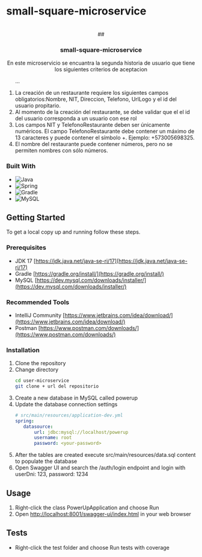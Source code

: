 # small-square-microservice
<br />
<div align="center">
##<h3>small-square-microservice</h3>
 <p align="center">En este microservicio se encuantra la segunda historia de usuario que tiene los siguientes criterios de aceptacion</p>
</div>
  <ol start="numero"> ... </ol>
  <ol start="1">
  <li>La creación de un restaurante requiere los siguientes campos obligatorios:Nombre, NIT, Direccion, Telefono, UrlLogo y el id del usuario propitario.</li>
  <li>Al momento de la creación del restaurante, se debe validar que el el id del usuario corresponda a un usuario con ese rol</li>
  <li>Los campos NIT y TelefonoRestaurante deben ser únicamente numéricos. El campo TelefonoRestaurante debe contener un máximo de 13 caracteres y puede contener el símbolo +. Ejemplo: +573005698325.</li>
  <li>El nombre del restaurante puede contener números, pero no se permiten nombres con sólo números.</li>
</ol>


### Built With

* ![Java](https://img.shields.io/badge/java-%23ED8B00.svg?style=for-the-badge&logo=java&logoColor=white)
* ![Spring](https://img.shields.io/badge/Spring-6DB33F?style=for-the-badge&logo=spring&logoColor=white)
* ![Gradle](https://img.shields.io/badge/Gradle-02303A.svg?style=for-the-badge&logo=Gradle&logoColor=white)
* ![MySQL](https://img.shields.io/badge/MySQL-00000F?style=for-the-badge&logo=mysql&logoColor=white)


<!-- GETTING STARTED -->
## Getting Started

To get a local copy up and running follow these steps.

### Prerequisites

* JDK 17 [https://jdk.java.net/java-se-ri/17](https://jdk.java.net/java-se-ri/17)
* Gradle [https://gradle.org/install/](https://gradle.org/install/)
* MySQL [https://dev.mysql.com/downloads/installer/](https://dev.mysql.com/downloads/installer/)

### Recommended Tools
* IntelliJ Community [https://www.jetbrains.com/idea/download/](https://www.jetbrains.com/idea/download/)
* Postman [https://www.postman.com/downloads/](https://www.postman.com/downloads/)

### Installation

1. Clone the repository
2. Change directory
   ```sh
   cd user-microservice
   git clone + url del repositorio 
   ```
3. Create a new database in MySQL called powerup
4. Update the database connection settings
   ```yml
   # src/main/resources/application-dev.yml
   spring:
      datasource:
          url: jdbc:mysql://localhost/powerup
          username: root
          password: <your-password>
   ```
5. After the tables are created execute src/main/resources/data.sql content to populate the database
6. Open Swagger UI and search the /auth/login endpoint and login with userDni: 123, password: 1234

<!-- USAGE -->
## Usage

1. Right-click the class PowerUpApplication and choose Run
2. Open [http://localhost:8001/swagger-ui/index.html](http://localhost:8001/swagger-ui/index.html) in your web browser

<!-- ROADMAP -->
## Tests

- Right-click the test folder and choose Run tests with coverage
